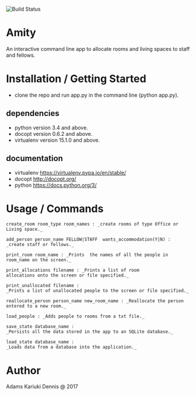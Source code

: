 ![Build Status](https://travis-ci.org/adamsdenniskariuki/Adams-Kariuki-Dojo-Project.svg?branch=v0)

# Amity

An interactive command line app to allocate rooms and living spaces to staff and fellows.

# Installation / Getting Started

- clone the repo and run app.py in the command line (python app.py).

## dependencies
- python version 3.4 and above.
- docopt version 0.6.2 and above.
- virtualenv version 15.1.0 and above.

## documentation
- virtualenv https://virtualenv.pypa.io/en/stable/
- docopt http://docopt.org/
- python https://docs.python.org/3/

# Usage / Commands

	create_room room_type room_names : _create rooms of type Office or Living space._

	add_person person_name FELLOW|STAFF  wants_accommodation(Y|N) : _create staff or fellows._

	print_room room_name : _Prints  the names of all the people in ​room_name​ on the screen._

	print_allocations filename​ : _Prints a list of room allocations onto the screen or file specified._

	print_unallocated filename : _Prints a list of unallocated people to the screen or file specified._

	reallocate_person person_name new_room_name​ : _Reallocate the person entered​ to ​a new room​._

	load_people​ : _Adds people to rooms from a txt file._

	save_state​ database_name : _Persists all the data stored in the app to an SQLite database._

	load_state database_name : _Loads data from a database into the application._

# Author
Adams Kariuki Dennis @ 2017




